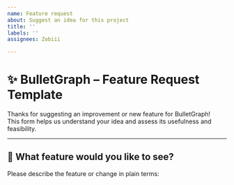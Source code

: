 ```yaml
---
name: Feature request
about: Suggest an idea for this project
title: ''
labels: ''
assignees: Zobiii

---
```


# ✨ BulletGraph – Feature Request Template

Thanks for suggesting an improvement or new feature for BulletGraph!  
This form helps us understand your idea and assess its usefulness and feasibility.

---

## 🧠 What feature would you like to see?

Please describe the feature or change in plain terms:
